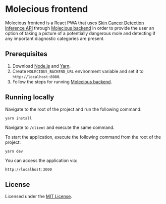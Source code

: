 # Molecious frontend

Molecious frontend is a React PWA that uses [Skin Cancer Detection Inference API][1] through [Molecious backend][2] in
order to provide the user an option of taking a picture of a potentially dangerous mole and detecting if any important 
diagnostic categories are present.

## Prerequisites

1) Download [Node.js][3] and [Yarn][4].
2) Create `MOLECIOUS_BACKEND_URL` environment variable and set it to `http://localhost:8080`.
3) Follow the steps for running [Molecious backend][2].

[1]: https://github.com/MilanSusa/Skin-Cancer-Detection-Inference-API
[2]: https://github.com/MilanSusa/Molecious-backend
[3]: https://nodejs.org/en/
[4]: https://classic.yarnpkg.com/en/docs/install/#windows-stable

## Running locally

Navigate to the root of the project and run the following command:

    yarn install
    
Navigate to `/client` and execute the same command.

To start the application, execute the following command from the root of the project:

    yarn dev

You can access the application via:
    
    http://localhost:3000

## License

Licensed under the [MIT License](LICENSE).